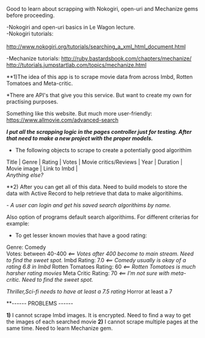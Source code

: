 Good to learn about scrapping with Nokogiri, open-uri and Mechanize gems before proceeding.<br>

-Nokogiri and open-uri basics in Le Wagon lecture.<br>
-Nokogiri tutorials:<br>
<a href = "http://ruby.bastardsbook.com/chapters/html-parsing/"><br>
http://www.nokogiri.org/tutorials/searching_a_xml_html_document.html<br>

-Mechanize tutorials:
http://ruby.bastardsbook.com/chapters/mechanize/
http://tutorials.jumpstartlab.com/topics/mechanize.html

**1)The idea of this app is to scrape movie data from across Imbd, Rotten Tomatoes and Meta-critic.

*There are API's that give you this service. But want to create my own for practising purposes.

Something like this website. But much more user-friendly:
https://www.allmovie.com/advanced-search

***I put all the scrapping logic in the pages controller just for testing. After that need to make a new project with the proper models.***

- The following objects to scrape to create a potentially good algorithim

Title |
Genre |
Rating |
Votes |
Movie critics/Reviews |
Year |
Duration |
Movie image |
Link to Imbd | <br>
<em>Anything else?</em>

**2) After you can get all of this data. Need to build models to store the data with Active Record to help retrieve that data to make algoritihims.

<em>- A user can login and get his saved search algorithims by name.</em>

Also option of programs default search algorithims. For different criterias for example:

- To get lesser known movies that have a good rating:

Genre: Comedy <br>
Votes: between 40-400 <em><== Votes after 400 become to main stream. Need to find the sweet spot.</em>
Imbd Rating: 7.0 <em><== Comedy usually is okay of a rating 6.8 in Imbd</em>
  Rotten Tomatoes Rating: 60 <em><== Rotten Tomatoes is much harsher rating movies</em>
  Meta Critic Rating: 70 <em><== I'm not sure with meta-critic. Need to find the sweet spot.</em>

<strong>*</strong>Thriller,Sci-fi needs to have at least a 7.5 rating
<strong>*</strong>Horror at least a 7

**------ PROBLEMS ------

<strong>1)</strong> I cannot scrape Imbd images. It is encrypted. Need to find a way to get the images of each searched movie
<strong>2)</strong> I cannot scrape multiple pages at the same time. Need to learn Mechanize gem.

